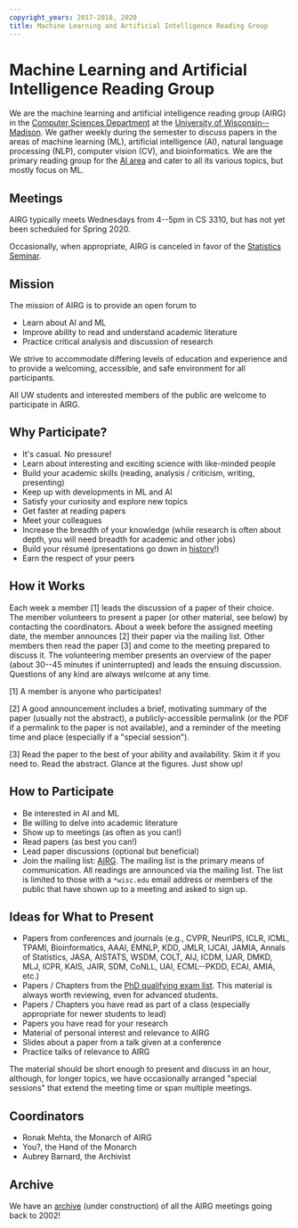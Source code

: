 ```yaml
---
copyright_years: 2017-2018, 2020
title: Machine Learning and Artificial Intelligence Reading Group
---
```


Machine Learning and Artificial Intelligence Reading Group
==========================================================


We are the machine learning and artificial intelligence reading group
(AIRG) in the [Computer Sciences Department]( https://www.cs.wisc.edu/)
at the [University of Wisconsin--Madison]( http://www.wisc.edu/).  We
gather weekly during the semester to discuss papers in the areas of
machine learning (ML), artificial intelligence (AI), natural language
processing (NLP), computer vision (CV), and bioinformatics.  We are the
primary reading group for the [AI area](
https://research.cs.wisc.edu/areas/ai/) and cater to all its various
topics, but mostly focus on ML.


Meetings
--------

AIRG typically meets Wednesdays from 4--5pm in CS 3310, but has not yet
been scheduled for Spring 2020.

Occasionally, when appropriate, AIRG is canceled in favor of the
[Statistics Seminar]( https://www.stat.wisc.edu/seminars).


Mission
-------

The mission of AIRG is to provide an open forum to

* Learn about AI and ML
* Improve ability to read and understand academic literature
* Practice critical analysis and discussion of research

We strive to accommodate differing levels of education and experience
and to provide a welcoming, accessible, and safe environment for all
participants.

All UW students and interested members of the public are welcome to
participate in AIRG.


Why Participate?
----------------

* It's casual.  No pressure!
* Learn about interesting and exciting science with like-minded people
* Build your academic skills (reading, analysis / criticism, writing,
  presenting)
* Keep up with developments in ML and AI
* Satisfy your curiosity and explore new topics
* Get faster at reading papers
* Meet your colleagues
* Increase the breadth of your knowledge (while research is often about
  depth, you will need breadth for academic and other jobs)
* Build your résumé (presentations go down in [history]( archive.html)!)
* Earn the respect of your peers


How it Works
------------

Each week a member [1] leads the discussion of a paper of their choice.
The member volunteers to present a paper (or other material, see below)
by contacting the coordinators.  About a week before the assigned
meeting date, the member announces [2] their paper via the mailing list.
Other members then read the paper [3] and come to the meeting prepared
to discuss it.  The volunteering member presents an overview of the
paper (about 30--45 minutes if uninterrupted) and leads the ensuing
discussion.  Questions of any kind are always welcome at any time.

[1] A member is anyone who participates!

[2] A good announcement includes a brief, motivating summary of the
    paper (usually not the abstract), a publicly-accessible permalink
    (or the PDF if a permalink to the paper is not available), and a
    reminder of the meeting time and place (especially if a "special
    session").

[3] Read the paper to the best of your ability and availability.  Skim
    it if you need to.  Read the abstract.  Glance at the figures.  Just
    show up!


How to Participate
------------------

* Be interested in AI and ML
* Be willing to delve into academic literature
* Show up to meetings (as often as you can!)
* Read papers (as best you can!)
* Lead paper discussions (optional but beneficial)
* Join the mailing list: [AIRG](
  https://lists.cs.wisc.edu/mailman/listinfo/airg).  The mailing list is
  the primary means of communication.  All readings are announced via
  the mailing list.  The list is limited to those with a `*wisc.edu`
  email address or members of the public that have shown up to a meeting
  and asked to sign up.


Ideas for What to Present
-------------------------

* Papers from conferences and journals (e.g., CVPR, NeurIPS, ICLR, ICML,
  TPAMI, Bioinformatics, AAAI, EMNLP, KDD, JMLR, IJCAI, JAMIA, Annals of
  Statistics, JASA, AISTATS, WSDM, COLT, AIJ, ICDM, IJAR, DMKD, MLJ,
  ICPR, KAIS, JAIR, SDM, CoNLL, UAI, ECML--PKDD, ECAI, AMIA, etc.)
* Papers / Chapters from the [PhD qualifying exam list](
  http://aiqual.cs.wisc.edu/).  This material is always worth reviewing,
  even for advanced students.
* Papers / Chapters you have read as part of a class (especially
  appropriate for newer students to lead)
* Papers you have read for your research
* Material of personal interest and relevance to AIRG
* Slides about a paper from a talk given at a conference
* Practice talks of relevance to AIRG

The material should be short enough to present and discuss in an hour,
although, for longer topics, we have occasionally arranged "special
sessions" that extend the meeting time or span multiple meetings.


Coordinators
------------

* Ronak Mehta, the Monarch of AIRG
* You?, the Hand of the Monarch
* Aubrey Barnard, the Archivist


Archive
-------

We have an [archive](archive.html) (under construction) of all the AIRG
meetings going back to 2002!

